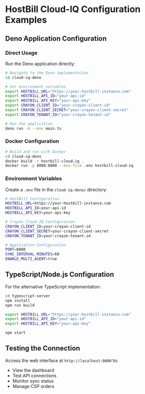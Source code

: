 # HostBill Cloud-IQ Configuration Examples

## Deno Application Configuration

### Direct Usage

Run the Deno application directly:

```bash
# Navigate to the Deno implementation
cd cloud-iq-deno

# Set environment variables
export HOSTBILL_URL="https://your-hostbill-instance.com"
export HOSTBILL_API_ID="your-api-id"
export HOSTBILL_API_KEY="your-api-key"
export CRAYON_CLIENT_ID="your-crayon-client-id"
export CRAYON_CLIENT_SECRET="your-crayon-client-secret"  
export CRAYON_TENANT_ID="your-crayon-tenant-id"

# Run the application
deno run -A --env main.ts
```

### Docker Configuration

```bash
# Build and run with Docker
cd cloud-iq-deno
docker build -t hostbill-cloud-iq .
docker run -p 8000:8000 --env-file .env hostbill-cloud-iq
```

### Environment Variables

Create a `.env` file in the `cloud-iq-deno/` directory:

```bash
# HostBill Configuration
HOSTBILL_URL=https://your-hostbill-instance.com
HOSTBILL_API_ID=your-api-id
HOSTBILL_API_KEY=your-api-key

# Crayon Cloud-IQ Configuration
CRAYON_CLIENT_ID=your-crayon-client-id
CRAYON_CLIENT_SECRET=your-crayon-client-secret
CRAYON_TENANT_ID=your-crayon-tenant-id

# Application Configuration
PORT=8000
SYNC_INTERVAL_MINUTES=60
ENABLE_MULTI_AGENT=true
```

## TypeScript/Node.js Configuration

For the alternative TypeScript implementation:

```bash
cd typescript-server
npm install
npm run build

export HOSTBILL_URL="https://your-hostbill-instance.com"
export HOSTBILL_API_ID="your-api-id"
export HOSTBILL_API_KEY="your-api-key"

npm start
```

## Testing the Connection

Access the web interface at `http://localhost:8000` to:
- View the dashboard
- Test API connections
- Monitor sync status
- Manage CSP orders
